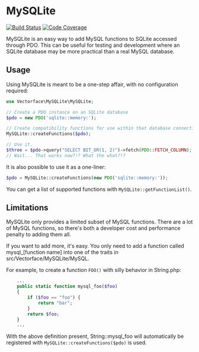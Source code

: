 MySQLite
========
[![Build Status](https://github.com/Vectorface/MySQLite/actions/workflows/ci.yml/badge.svg)](https://github.com/Vectorface/MySQLite/actions)
[![Code Coverage](https://scrutinizer-ci.com/g/Vectorface/MySQLite/badges/coverage.png?b=master)](https://scrutinizer-ci.com/g/Vectorface/MySQLite/?branch=master)

MySQLite is an easy way to add MySQL functions to SQLite accessed through PDO. This can be useful for testing and development where an SQLite database may be more practical than a real MySQL database.

Usage
-----

Using MySQLite is meant to be a one-step affair, with no configuration required:

```php
use Vectorface\MySQLite\MySQLite;

// Create a PDO instance on an SQLite database
$pdo = new PDO('sqlite::memory:');

// Create compatibility functions for use within that database connection.
MySQLite::createFunctions($pdo);

// Use it.
$three = $pdo->query("SELECT BIT_OR(1, 2)")->fetch(PDO::FETCH_COLUMN);
// Wait... That works now?!? What the what?!?
```

It is also possible to use it as a one-liner:

```php
$pdo = MySQLite::createFunctions(new PDO('sqlite::memory:'));

```

You can get a list of supported functions with ```MySQLite::getFunctionList()```.


Limitations
-----------

MySQLite only provides a limited subset of MySQL functions. There are a lot of MySQL functions, so there's both a developer cost and performance penalty to adding them all.

If you want to add more, it's easy. You only need to add a function called mysql_[function name] into one of the traits in src/Vectorface/MySQLite/MySQL.

For example, to create a function ```FOO()``` with silly behavior in String.php:

```php
	...
	public static function mysql_foo($foo)
	{
		if ($foo == "foo") {
			return "bar";
		}
		return $foo;
	}
	...
```

With the above definition present, String::mysql_foo will automatically be registered with ```MySQLite::createFunctions($pdo)``` is used.
